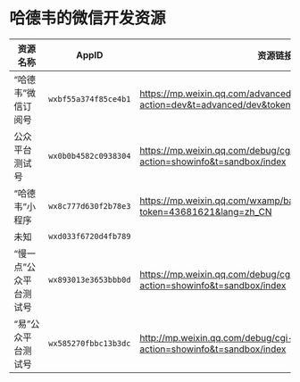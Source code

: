 # 哈德韦的微信开发资源

| 资源名称         | AppID                | 资源链接                                                                                             |
|--------------|----------------------|--------------------------------------------------------------------------------------------------|
| “哈德韦”微信订阅号   | `wxbf55a374f85ce4b1` | https://mp.weixin.qq.com/advanced/advanced?action=dev&t=advanced/dev&token=1703918574&lang=zh_CN |
| 公众平台测试号      | `wx0b0b4582c0938304` | https://mp.weixin.qq.com/debug/cgi-bin/sandboxinfo?action=showinfo&t=sandbox/index               |
| “哈德韦”小程序     | `wx8c777d630f2b78e3` | https://mp.weixin.qq.com/wxamp/basicprofile/index?token=43681621&lang=zh_CN                      |
| 未知           | `wxd033f6720d4fb789` |                                                                                                  |
| “慢一点”公众平台测试号 | `wx893013e3653bbb0d` | https://mp.weixin.qq.com/debug/cgi-bin/sandboxinfo?action=showinfo&t=sandbox/index               |
| “易”公众平台测试号   | `wx585270fbbc13b3dc` | http://mp.weixin.qq.com/debug/cgi-bin/sandboxinfo?action=showinfo&t=sandbox/index                |
